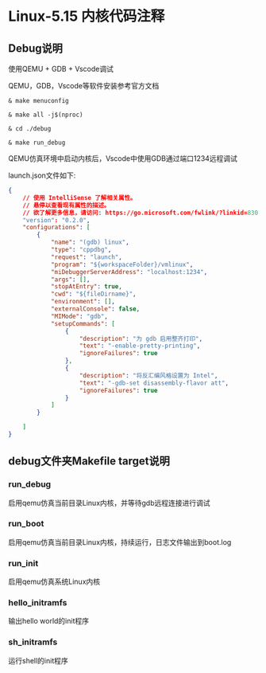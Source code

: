 
# Linux-5.15 内核代码注释

## Debug说明
使用QEMU + GDB + Vscode调试

QEMU，GDB，Vscode等软件安装参考官方文档

```shell
& make menuconfig

& make all -j$(nproc)

& cd ./debug

& make run_debug
```

QEMU仿真环境中启动内核后，Vscode中使用GDB通过端口1234远程调试

launch.json文件如下:
```json
{
    // 使用 IntelliSense 了解相关属性。 
    // 悬停以查看现有属性的描述。
    // 欲了解更多信息，请访问: https://go.microsoft.com/fwlink/?linkid=830387
    "version": "0.2.0",
    "configurations": [
        {
            "name": "(gdb) linux",
            "type": "cppdbg",
            "request": "launch",
            "program": "${workspaceFolder}/vmlinux",
            "miDebuggerServerAddress": "localhost:1234",
            "args": [],
            "stopAtEntry": true,
            "cwd": "${fileDirname}",
            "environment": [],
            "externalConsole": false,
            "MIMode": "gdb",
            "setupCommands": [
                {
                    "description": "为 gdb 启用整齐打印",
                    "text": "-enable-pretty-printing",
                    "ignoreFailures": true
                },
                {
                    "description": "将反汇编风格设置为 Intel",
                    "text": "-gdb-set disassembly-flavor att",
                    "ignoreFailures": true
                }
            ]
        }

    ]
}
```

## debug文件夹Makefile target说明

### run_debug
启用qemu仿真当前目录Linux内核，并等待gdb远程连接进行调试

### run_boot
启用qemu仿真当前目录Linux内核，持续运行，日志文件输出到boot.log

### run_init
启用qemu仿真系统Linux内核

### hello_initramfs
输出hello world的init程序

### sh_initramfs
运行shell的init程序